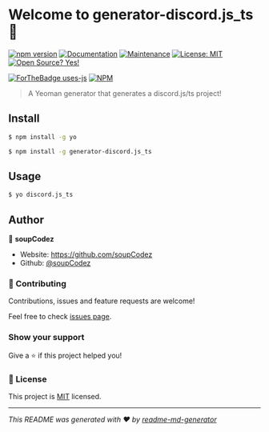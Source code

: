<p style="text-align: center;"><h1>Welcome to generator-discord.js_ts 👋</h1></p>

[![npm version](https://badge.fury.io/js/generator-discord.js_ts.svg)](https://badge.fury.io/js/generator-discord.js_ts)
[![Documentation](https://img.shields.io/badge/documentation-yes-brightgreen.svg)](https://github.com/soupCodez/generator-discord.js_ts#readme)
[![Maintenance](https://img.shields.io/badge/Maintained%3F-yes-green.svg)](https://github.com/soupCodez/generator-discord.js_ts/graphs/commit-activity)
[![License: MIT](https://img.shields.io/github/license/soupCodez/generator-discord.js_ts)](https://github.com/soupCodez/generator-discord.js_ts/blob/master/LICENSE)
[![Open Source? Yes!](https://badgen.net/badge/Open%20Source%20%3F/Yes%21/blue?icon=github)](https://github.com/Naereen/badges/)

[![ForTheBadge uses-js](http://ForTheBadge.com/images/badges/uses-js.svg)](http://ForTheBadge.com)
[![NPM](https://nodei.co/npm/generator-discord.js_ts.png?compact=true)](https://nodei.co/npm/generator-discord.js_ts/)

> A Yeoman generator that generates a discord.js/ts project!

## Install
```bash
$ npm install -g yo
```

```bash
$ npm install -g generator-discord.js_ts
```

## Usage

```bash
$ yo discord.js_ts
```

## Author

👤 **soupCodez**

* Website: https://github.com/soupCodez
* Github: [@soupCodez](https://github.com/soupCodez)

### 🤝 Contributing

Contributions, issues and feature requests are welcome!

Feel free to check [issues page](https://github.com/soupCodez/generator-discord.js_ts/issues).

### Show your support

Give a ⭐️ if this project helped you!


### 📝 License

This project is [MIT](https://github.com/soupCodez/generator-discord.js_ts/blob/master/LICENSE) licensed.

***
_This README was generated with ❤️ by [readme-md-generator](https://github.com/kefranabg/readme-md-generator)_
